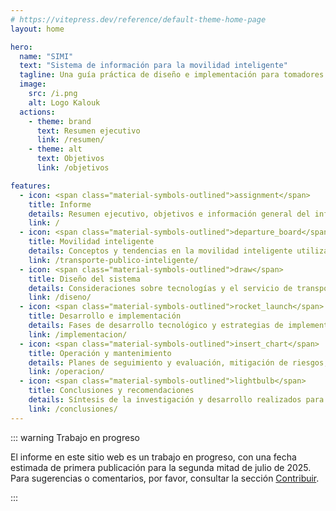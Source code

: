 ```yaml
---
# https://vitepress.dev/reference/default-theme-home-page
layout: home

hero:
  name: "SIMI"
  text: "Sistema de información para la movilidad inteligente"
  tagline: Una guía práctica de diseño e implementación para tomadores de decisiones.
  image:
    src: /i.png
    alt: Logo Kalouk
  actions:
    - theme: brand
      text: Resumen ejecutivo
      link: /resumen/
    - theme: alt
      text: Objetivos
      link: /objetivos

features:
  - icon: <span class="material-symbols-outlined">assignment</span>
    title: Informe
    details: Resumen ejecutivo, objetivos e información general del informe.
    link: /
  - icon: <span class="material-symbols-outlined">departure_board</span>
    title: Movilidad inteligente
    details: Conceptos y tendencias en la movilidad inteligente utilizados como referencia.
    link: /transporte-publico-inteligente/
  - icon: <span class="material-symbols-outlined">draw</span>
    title: Diseño del sistema
    details: Consideraciones sobre tecnologías y el servicio de transporte público para el diseño.
    link: /diseno/
  - icon: <span class="material-symbols-outlined">rocket_launch</span>
    title: Desarrollo e implementación
    details: Fases de desarrollo tecnológico y estrategias de implementación.
    link: /implementacion/
  - icon: <span class="material-symbols-outlined">insert_chart</span>
    title: Operación y mantenimiento
    details: Planes de seguimiento y evaluación, mitigación de riesgos, gobernanza y evolución, entre otros.
    link: /operacion/
  - icon: <span class="material-symbols-outlined">lightbulb</span>
    title: Conclusiones y recomendaciones
    details: Síntesis de la investigación y desarrollo realizados para el informe.
    link: /conclusiones/
---
```


::: warning Trabajo en progreso

El informe en este sitio web es un trabajo en progreso, con una fecha estimada de primera publicación para la segunda mitad de julio de 2025. Para sugerencias o comentarios, por favor, consultar la sección [Contribuir](contribuir.md).

:::
